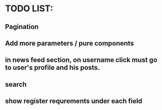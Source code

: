 # TODO LIST:

## Pagination

## Add more parameters / pure components

## in news feed section, on username click must go to user's profile and his posts.

## search

## show register requrements under each field
